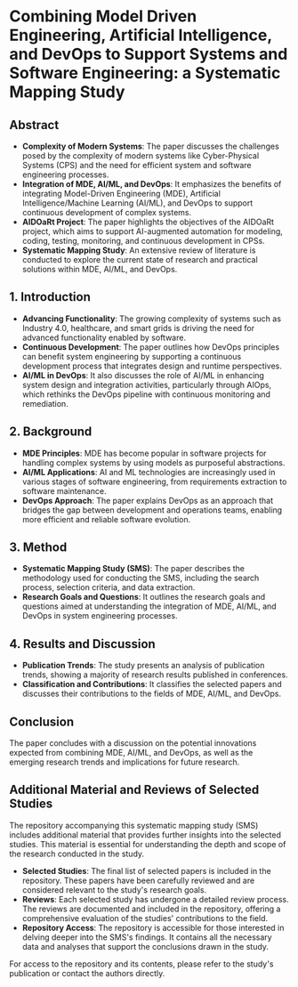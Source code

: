 # Combining Model Driven Engineering, Artificial Intelligence, and DevOps to Support Systems and Software Engineering: a Systematic Mapping Study

## Abstract
- **Complexity of Modern Systems**: The paper discusses the challenges posed by the complexity of modern systems like Cyber-Physical Systems (CPS) and the need for efficient system and software engineering processes.
- **Integration of MDE, AI/ML, and DevOps**: It emphasizes the benefits of integrating Model-Driven Engineering (MDE), Artificial Intelligence/Machine Learning (AI/ML), and DevOps to support continuous development of complex systems.
- **AIDOaRt Project**: The paper highlights the objectives of the AIDOaRt project, which aims to support AI-augmented automation for modeling, coding, testing, monitoring, and continuous development in CPSs.
- **Systematic Mapping Study**: An extensive review of literature is conducted to explore the current state of research and practical solutions within MDE, AI/ML, and DevOps.

## 1. Introduction
- **Advancing Functionality**: The growing complexity of systems such as Industry 4.0, healthcare, and smart grids is driving the need for advanced functionality enabled by software.
- **Continuous Development**: The paper outlines how DevOps principles can benefit system engineering by supporting a continuous development process that integrates design and runtime perspectives.
- **AI/ML in DevOps**: It also discusses the role of AI/ML in enhancing system design and integration activities, particularly through AIOps, which rethinks the DevOps pipeline with continuous monitoring and remediation.

## 2. Background
- **MDE Principles**: MDE has become popular in software projects for handling complex systems by using models as purposeful abstractions.
- **AI/ML Applications**: AI and ML technologies are increasingly used in various stages of software engineering, from requirements extraction to software maintenance.
- **DevOps Approach**: The paper explains DevOps as an approach that bridges the gap between development and operations teams, enabling more efficient and reliable software evolution.

## 3. Method
- **Systematic Mapping Study (SMS)**: The paper describes the methodology used for conducting the SMS, including the search process, selection criteria, and data extraction.
- **Research Goals and Questions**: It outlines the research goals and questions aimed at understanding the integration of MDE, AI/ML, and DevOps in system engineering processes.

## 4. Results and Discussion
- **Publication Trends**: The study presents an analysis of publication trends, showing a majority of research results published in conferences.
- **Classification and Contributions**: It classifies the selected papers and discusses their contributions to the fields of MDE, AI/ML, and DevOps.

## Conclusion
The paper concludes with a discussion on the potential innovations expected from combining MDE, AI/ML, and DevOps, as well as the emerging research trends and implications for future research.

## Additional Material and Reviews of Selected Studies

The repository accompanying this systematic mapping study (SMS) includes additional material that provides further insights into the selected studies. This material is essential for understanding the depth and scope of the research conducted in the study.

- **Selected Studies**: The final list of selected papers is included in the repository. These papers have been carefully reviewed and are considered relevant to the study's research goals.
- **Reviews**: Each selected study has undergone a detailed review process. The reviews are documented and included in the repository, offering a comprehensive evaluation of the studies' contributions to the field.
- **Repository Access**: The repository is accessible for those interested in delving deeper into the SMS's findings. It contains all the necessary data and analyses that support the conclusions drawn in the study.

For access to the repository and its contents, please refer to the study's publication or contact the authors directly.

